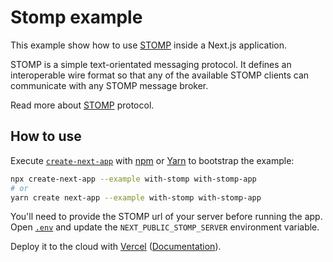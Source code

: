 # Stomp example

This example show how to use [STOMP](http://stomp.github.io/) inside a Next.js application.

STOMP is a simple text-orientated messaging protocol. It defines an interoperable wire format so that any of the available STOMP clients can communicate with any STOMP message broker.

Read more about [STOMP](http://jmesnil.net/stomp-websocket/doc/) protocol.

## How to use

Execute [`create-next-app`](https://github.com/vercel/next.js/tree/canary/packages/create-next-app) with [npm](https://docs.npmjs.com/cli/init) or [Yarn](https://yarnpkg.com/lang/en/docs/cli/create/) to bootstrap the example:

```bash
npx create-next-app --example with-stomp with-stomp-app
# or
yarn create next-app --example with-stomp with-stomp-app
```

You'll need to provide the STOMP url of your server before running the app. Open [`.env`](.env) and update the `NEXT_PUBLIC_STOMP_SERVER` environment variable.

Deploy it to the cloud with [Vercel](https://vercel.com/import?filter=next.js&utm_source=github&utm_medium=readme&utm_campaign=next-example) ([Documentation](https://nextjs.org/docs/deployment)).
